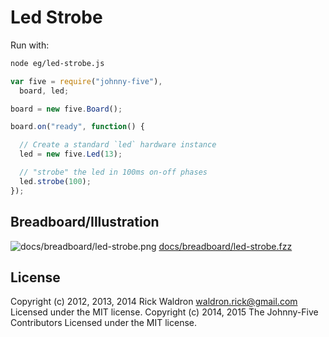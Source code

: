 # Led Strobe

Run with:
```bash
node eg/led-strobe.js
```


```javascript
var five = require("johnny-five"),
  board, led;

board = new five.Board();

board.on("ready", function() {

  // Create a standard `led` hardware instance
  led = new five.Led(13);

  // "strobe" the led in 100ms on-off phases
  led.strobe(100);
});

```


## Breadboard/Illustration


![docs/breadboard/led-strobe.png](breadboard/led-strobe.png)
[docs/breadboard/led-strobe.fzz](breadboard/led-strobe.fzz)





## License
Copyright (c) 2012, 2013, 2014 Rick Waldron <waldron.rick@gmail.com>
Licensed under the MIT license.
Copyright (c) 2014, 2015 The Johnny-Five Contributors
Licensed under the MIT license.

